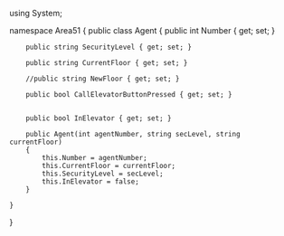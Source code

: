 using System;

namespace Area51
{
    public class Agent
    {
        public int Number { get; set; }

        public string SecurityLevel { get; set; }

        public string CurrentFloor { get; set; }

        //public string NewFloor { get; set; }

        public bool CallElevatorButtonPressed { get; set; }


        public bool InElevator { get; set; }

        public Agent(int agentNumber, string secLevel, string currentFloor)
        {
            this.Number = agentNumber;
            this.CurrentFloor = currentFloor;
            this.SecurityLevel = secLevel;
            this.InElevator = false;
        }

    }
}

